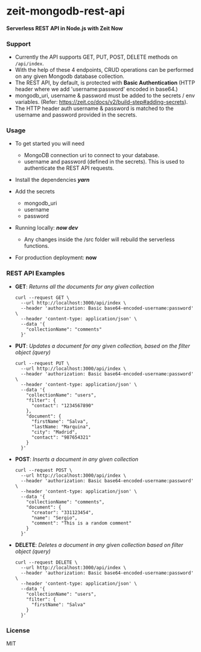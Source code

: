 # zeit-mongodb-rest-api

#### Serverless REST API in Node.js with Zeit Now

### Support
+ Currently the API supports GET, PUT, POST, DELETE methods on `/api/index`.
+ With the help of these 4 endpoints, CRUD operations can be performed on any given Mongodb database collection.
+ The REST API, by default, is protected with **Basic Authentication** (HTTP header where we add 'username:password' encoded in base64.)
+ mongodb_uri, username & password must be added to the secrets / env variables. (Refer: https://zeit.co/docs/v2/build-step#adding-secrets).
+ The HTTP header auth username & password is matched to the username and password provided in the secrets.

### Usage
+ To get started you will need 
  + MongoDB connection uri to connect to your database.
  + username and password (defined in the secrets). This is used to authenticate the REST API requests.

+ Install the dependencies ***yarn***

+ Add the secrets
  + mongodb_uri
  + username
  + password

+ Running locally:  ***now dev*** 
  + Any changes inside the /src folder will rebuild the serverless functions. 

+ For production deployment: **now**

### REST API Examples
+ **GET**: *Returns all the documents for any given collection*
  ```
  curl --request GET \
    --url http://localhost:3000/api/index \
    --header 'authorization: Basic base64-encoded-username:password' \
    --header 'content-type: application/json' \
    --data '{
      "collectionName": "comments"
    }'
  ```

+ **PUT**: *Updates a document for any given collection, based on the filter object (query)*
  ```
  curl --request PUT \
    --url http://localhost:3000/api/index \
    --header 'authorization: Basic base64-encoded-username:password' \
    --header 'content-type: application/json' \
    --data '{
      "collectionName": "users",
      "filter": {
        "contact": "1234567890"
      },
      "document": {
        "firstName": "Salva",
        "lastName: "Marquina",
        "city": "Madrid",
        "contact": "987654321"
      }
    }'
  ```

+ **POST**: *Inserts a document in any given collection*
  ```
  curl --request POST \
    --url http://localhost:3000/api/index \
    --header 'authorization: Basic base64-encoded-username:password' \
    --header 'content-type: application/json' \
    --data '{
      "collectionName": "comments",
      "document": {
        "creator": "331123454",
        "name": "Sergio",
        "comment": "This is a random comment"
      }
    }'
  ```

+ **DELETE**: *Deletes a document in any given collection based on filter object (query)*
  ```
  curl --request DELETE \
    --url http://localhost:3000/api/index \
    --header 'authorization: Basic base64-encoded-username:password' \
    --header 'content-type: application/json' \
    --data '{
      "collectionName": "users",
      "filter": {
        "firstName": "Salva"
      }
    }'
  ```

### License
MIT
